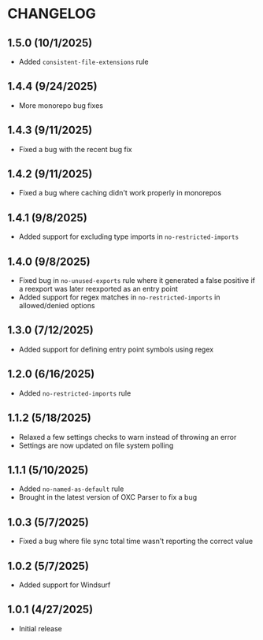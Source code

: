 # CHANGELOG

## 1.5.0 (10/1/2025)

- Added `consistent-file-extensions` rule

## 1.4.4 (9/24/2025)

- More monorepo bug fixes

## 1.4.3 (9/11/2025)

- Fixed a bug with the recent bug fix

## 1.4.2 (9/11/2025)

- Fixed a bug where caching didn't work properly in monorepos

## 1.4.1 (9/8/2025)

- Added support for excluding type imports in `no-restricted-imports`

## 1.4.0 (9/8/2025)

- Fixed bug in `no-unused-exports` rule where it generated a false positive if
  a reexport was later reexported as an entry point
- Added support for regex matches in `no-restricted-imports` in allowed/denied
  options

## 1.3.0 (7/12/2025)

- Added support for defining entry point symbols using regex

## 1.2.0 (6/16/2025)

- Added `no-restricted-imports` rule

## 1.1.2 (5/18/2025)

- Relaxed a few settings checks to warn instead of throwing an error
- Settings are now updated on file system polling

## 1.1.1 (5/10/2025)

- Added `no-named-as-default` rule
- Brought in the latest version of OXC Parser to fix a bug

## 1.0.3 (5/7/2025)

- Fixed a bug where file sync total time wasn't reporting the correct value

## 1.0.2 (5/7/2025)

- Added support for Windsurf

## 1.0.1 (4/27/2025)

- Initial release
